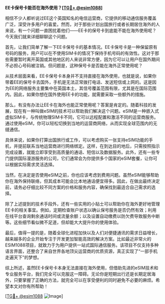 **EE卡保号卡能否在海外使用？[[TG💪+ @esim1088](https://t.me/s/esim1088)]**

相信不少人都听说过EE这个英国知名的电信运营商，它提供的移动通信服务覆盖广泛，深受许多用户的喜爱。然而，对于那些计划出国旅行或者长期居住海外的人来说，有一个问题一直困扰着他们——EE卡的保号卡到底能不能在海外使用呢？今天我们就来详细聊聊这个问题。

首先，让我们简单了解一下EE卡保号卡的基本情况。EE卡保号卡是一种保留原有号码的服务，用户可以在不使用SIM卡的情况下保持手机号码的有效性。这对于那些需要暂时离开英国或其他地区的人来说非常方便，因为它可以让用户在国外期间不必担心号码被注销。但问题是，这种保号卡是否能在海外正常使用呢？

从技术层面来看，EE卡保号卡本身并不支持直接在海外使用，也就是说，如果你带着EE的保号卡去国外，手机是无法正常拨打电话、发送短信或上网的。这是因为EE的网络服务主要集中在英国本土，其信号覆盖范围有限，尤其是在国际范围内。因此，如果你想在国外使用EE卡的功能，就需要采取一些额外的措施。

那么，有没有办法让EE卡在海外也能正常使用呢？答案是肯定的。随着科技的发展，现在有一种叫做eSIM的技术可以帮助我们解决这个问题。eSIM是一种嵌入式虚拟SIM卡，与传统物理SIM卡不同，它可以远程配置和激活不同的运营商服务。通过使用eSIM，你可以轻松切换到当地的运营商网络，从而实现全球范围内的无缝通信。

具体来说，如果你打算出国旅行或工作，可以考虑购买一张支持eSIM功能的手机，并提前联系当地运营商进行网络绑定。这样，在到达目的地后，只需按照指示完成设置，就能立即享受到高质量的通话、短信以及数据服务。此外，还有一些专门提供国际漫游服务的公司，它们通常会为你提供多个国家的eSIM套餐，让你可以根据实际需求灵活选择。

当然，在决定是否使用eSIM之前，你也应该考虑到费用问题。虽然eSIM能够帮助你在海外保持联络，但其成本可能会比本地通话便宜得多。因此，在做出最终决定前，请务必仔细比较不同方案的价格和服务内容，确保找到最适合自己需求的选择。

除了上述提到的技术手段外，还有一些实用的小贴士可以帮助你在海外更好地管理EE卡的相关事宜。例如，定期检查账户状态以确认保号服务是否仍然有效；利用在线平台查询剩余通话时间或流量余额；以及设置自动缴费以防欠费导致服务中断等。这些细节看似微不足道，但却能大大提升你的使用体验。

最后，值得一提的是，随着全球化进程加快以及人们对便捷通讯的需求日益增长，越来越多的企业开始专注于开发更加智能高效的解决方案。比如最近非常火的ESIM1088项目，就致力于为用户提供一站式国际通信服务。该项目不仅支持多种语言界面，还整合了来自世界各地顶尖运营商的优质资源，真正实现了“一部手机走遍天下”的梦想。

综上所述，虽然EE卡保号卡本身无法直接在海外使用，但借助先进的eSIM技术和专业服务平台，我们完全可以克服这一障碍。无论你是短期出行还是长期定居海外，只要掌握了正确的方法，就完全可以在享受便利的同时避免不必要的麻烦。希望本文对你有所帮助！

[[TG💪+ @esim1088](https://t.me/s/esim1088) ![Image](https://i.postimg.cc/4NQfJmqS/Snipaste-2025-05-13-00-14-12.png)]
